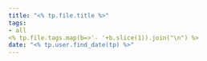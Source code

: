 ```yaml
---
title: "<% tp.file.title %>"
tags:
- all
<% tp.file.tags.map(b=>'- '+b.slice(1)).join("\n") %>
date: "<% tp.user.find_date(tp) %>"
---
```

